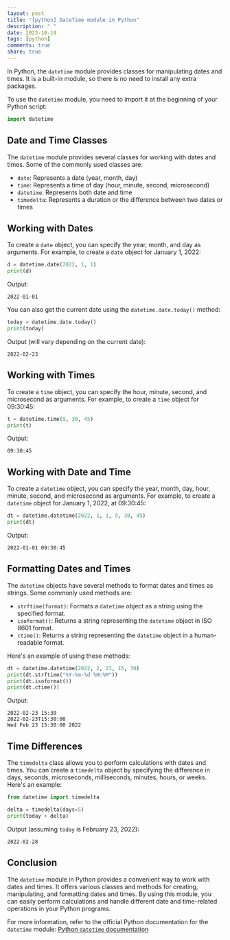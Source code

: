```yaml
---
layout: post
title: "[python] DateTime module in Python"
description: " "
date: 2023-10-19
tags: [python]
comments: true
share: true
---
```


In Python, the `datetime` module provides classes for manipulating dates and times. It is a built-in module, so there is no need to install any extra packages.

To use the `datetime` module, you need to import it at the beginning of your Python script:

```python
import datetime
```

## Date and Time Classes

The `datetime` module provides several classes for working with dates and times. Some of the commonly used classes are:

- `date`: Represents a date (year, month, day)
- `time`: Represents a time of day (hour, minute, second, microsecond)
- `datetime`: Represents both date and time
- `timedelta`: Represents a duration or the difference between two dates or times

## Working with Dates

To create a `date` object, you can specify the year, month, and day as arguments. For example, to create a `date` object for January 1, 2022:

```python
d = datetime.date(2022, 1, 1)
print(d)
```

Output:
```
2022-01-01
```

You can also get the current date using the `datetime.date.today()` method:

```python
today = datetime.date.today()
print(today)
```

Output (will vary depending on the current date):
```
2022-02-23
```

## Working with Times

To create a `time` object, you can specify the hour, minute, second, and microsecond as arguments. For example, to create a `time` object for 09:30:45:

```python
t = datetime.time(9, 30, 45)
print(t)
```

Output:
```
09:30:45
```

## Working with Date and Time

To create a `datetime` object, you can specify the year, month, day, hour, minute, second, and microsecond as arguments. For example, to create a `datetime` object for January 1, 2022, at 09:30:45:

```python
dt = datetime.datetime(2022, 1, 1, 9, 30, 45)
print(dt)
```

Output:
```
2022-01-01 09:30:45
```

## Formatting Dates and Times

The `datetime` objects have several methods to format dates and times as strings. Some commonly used methods are:

- `strftime(format)`: Formats a `datetime` object as a string using the specified format.
- `isoformat()`: Returns a string representing the `datetime` object in ISO 8601 format.
- `ctime()`: Returns a string representing the `datetime` object in a human-readable format.

Here's an example of using these methods:

```python
dt = datetime.datetime(2022, 2, 23, 15, 30)
print(dt.strftime("%Y-%m-%d %H:%M"))
print(dt.isoformat())
print(dt.ctime())
```

Output:
```
2022-02-23 15:30
2022-02-23T15:30:00
Wed Feb 23 15:30:00 2022
```

## Time Differences

The `timedelta` class allows you to perform calculations with dates and times. You can create a `timedelta` object by specifying the difference in days, seconds, microseconds, milliseconds, minutes, hours, or weeks. Here's an example:

```python
from datetime import timedelta

delta = timedelta(days=5)
print(today + delta)
```

Output (assuming `today` is February 23, 2022):
```
2022-02-28
```

## Conclusion

The `datetime` module in Python provides a convenient way to work with dates and times. It offers various classes and methods for creating, manipulating, and formatting dates and times. By using this module, you can easily perform calculations and handle different date and time-related operations in your Python programs.

For more information, refer to the official Python documentation for the `datetime` module: [Python `datetime` documentation](https://docs.python.org/3/library/datetime.html)